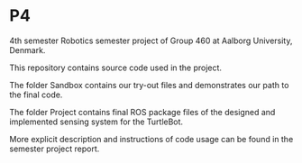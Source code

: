 # P4
4th semester Robotics semester project of Group 460 at Aalborg University, Denmark.

This repository contains source code used in the project.

The folder Sandbox contains our try-out files and demonstrates our path to the final code.

The folder Project contains final ROS package files of the designed and implemented sensing system for the TurtleBot.

More explicit description and instructions of code usage can be found in the semester project report.

